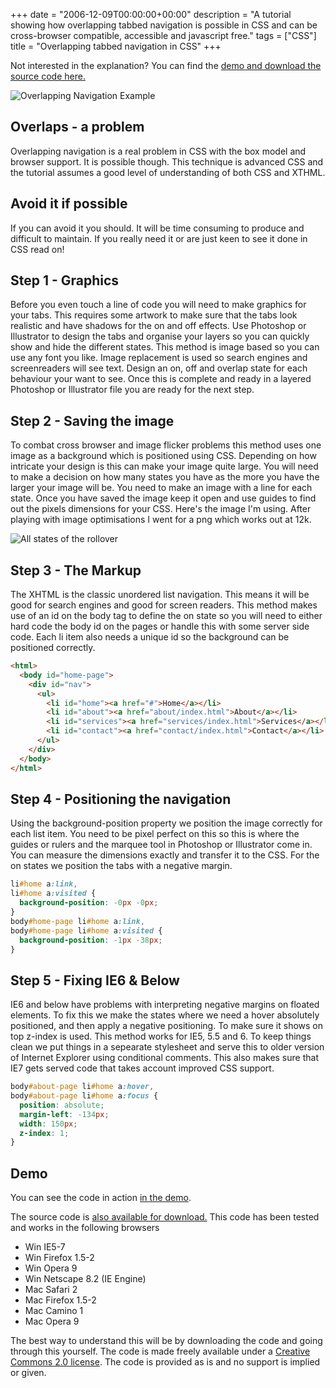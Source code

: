 +++
date = "2006-12-09T00:00:00+00:00"
description = "A tutorial showing how overlapping tabbed navigation is possible in CSS and can be cross-browser compatible, accessible and javascript free."
tags = ["CSS"]
title = "Overlapping tabbed navigation in CSS"
+++

Not interested in the explanation? You can find the [demo and download the
source code here.][1]

![Overlapping Navigation Example][2]

## Overlaps - a problem

Overlapping navigation is a real problem in CSS with the box model and browser
support. It is possible though. This technique is advanced CSS and the tutorial
assumes a good level of understanding of both CSS and XTHML.

## Avoid it if possible

If you can avoid it you should. It will be time consuming to produce and
difficult to maintain. If you really need it or are just keen to see it done in
CSS read on!

## Step 1 - Graphics

Before you even touch a line of code you will need to make graphics for your
tabs. This requires some artwork to make sure that the tabs look realistic and
have shadows for the on and off effects. Use Photoshop or Illustrator to design
the tabs and organise your layers so you can quickly show and hide the different
states. This method is image based so you can use any font you like. Image
replacement is used so search engines and screenreaders will see text. Design an
on, off and overlap state for each behaviour your want to see. Once this is
complete and ready in a layered Photoshop or Illustrator file you are ready for
the next step.

## Step 2 - Saving the image

To combat cross browser and image flicker problems this method uses one image as
a background which is positioned using CSS. Depending on how intricate your
design is this can make your image quite large. You will need to make a decision
on how many states you have as the more you have the larger your image will be.
You need to make an image with a line for each state. Once you have saved the
image keep it open and use guides to find out the pixels dimensions for your
CSS. Here's the image I'm using. After playing with image optimisations I went
for a png which works out at 12k.

![All states of the rollover][3]

## Step 3 - The Markup

The XHTML is the classic unordered list navigation. This means it will be good
for search engines and good for screen readers. This method makes use of an id
on the body tag to define the on state so you will need to either hard code the
body id on the pages or handle this with some server side code. Each li item
also needs a unique id so the background can be positioned correctly.

```html
<html>
  <body id="home-page">
    <div id="nav">
      <ul>
        <li id="home"><a href="#">Home</a></li>
        <li id="about"><a href="about/index.html">About</a></li>
        <li id="services"><a href="services/index.html">Services</a></li>
        <li id="contact"><a href="contact/index.html">Contact</a></li>
      </ul>
    </div>
  </body>
</html>
```

## Step 4 - Positioning the navigation

Using the background-position property we position the image correctly for each
list item. You need to be pixel perfect on this so this is where the guides or
rulers and the marquee tool in Photoshop or Illustrator come in. You can measure
the dimensions exactly and transfer it to the CSS. For the on states we position
the tabs with a negative margin.

```css
li#home a:link,
li#home a:visited {
  background-position: -0px -0px;
}
body#home-page li#home a:link,
body#home-page li#home a:visited {
  background-position: -1px -38px;
}
```

## Step 5 - Fixing IE6 & Below

IE6 and below have problems with interpreting negative margins on floated
elements. To fix this we make the states where we need a hover absolutely
positioned, and then apply a negative positioning. To make sure it shows on top
z-index is used. This method works for IE5, 5.5 and 6. To keep things clean we
put things in a sepearate stylesheet and serve this to older version of Internet
Explorer using conditional comments. This also makes sure that IE7 gets served
code that takes account improved CSS support.

```css
body#about-page li#home a:hover,
body#about-page li#home a:focus {
  position: absolute;
  margin-left: -134px;
  width: 150px;
  z-index: 1;
}
```

## Demo

You can see the code in action [in the demo][1].

The source code is [also available for download.][8] This code has been tested
and works in the following browsers

- Win IE5-7
- Win Firefox 1.5-2
- Win Opera 9
- Win Netscape 8.2 (IE Engine)
- Mac Safari 2
- Mac Firefox 1.5-2
- Mac Camino 1
- Mac Opera 9

The best way to understand this will be by downloading the code and going
through this yourself. The code is made freely available under a [Creative
Commons 2.0 license][9]. The code is provided as is and no support is implied or
given.

[1]: /examples/overlapping-tabs/
[2]: /images/articles/overlapping_nav_example.png
[3]: /images/articles/all_states.png
[4]: #
[5]: about/index.html
[6]: services/index.html
[7]: contact/index.html
[8]: http://cdn.shapeshed.com/downloads/overlapping-tabs-v1.0.zip
[9]: http://creativecommons.org/licenses/by/2.0/uk/
